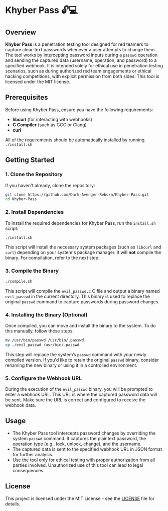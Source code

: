 # Khyber Pass 🔓💻

## Overview

**Khyber Pass** is a penetration testing tool designed for red teamers to capture clear-text passwords whenever a user attempts to change them. The tool works by intercepting password inputs during a `passwd` operation and sending the captured data (username, operation, and password) to a specified webhook. It is intended solely for ethical use in penetration testing scenarios, such as during authorized red team engagements or ethical hacking competitions, with explicit permission from both sides. This tool is licensed under the MIT license.

## Prerequisites

Before using Khyber Pass, ensure you have the following requirements:

- **libcurl** (for interacting with webhooks)
- **C Compiler** (such as GCC or Clang)
- **curl**

All of the requirements should be automatically installed by running `./install.sh`

## Getting Started

### 1. Clone the Repository

If you haven't already, clone the repository:

```bash
git clone https://github.com/Dark-Avenger-Reborn/Khyber-Pass.git
cd Khyber-Pass
```

### 2. Install Dependencies

To install the required dependencies for Khyber Pass, run the `install.sh` script:

```bash
./install.sh
```

This script will install the necessary system packages (such as `libcurl` and `curl`) depending on your system's package manager. It will **not** compile the binary. For compilation, refer to the next step.

### 3. Compile the Binary


```bash
./compile.sh
```

This script will compile the `evil_passwd.c` C file and output a binary named `evil_passwd` in the current directory. This binary is used to replace the original `passwd` command to capture passwords during password changes.

### 4. Installing the Binary (Optional)

Once compiled, you can move and install the binary to the system. To do this manually, follow these steps:

```bash
mv /usr/bin/passwd /usr/bin/.passwd
cp ./evil_passwd /usr/bin/.passwd
```

This step will replace the system’s `passwd` command with your newly compiled version. If you'd like to retain the original `passwd` binary, consider renaming the new binary or using it in a controlled environment.

### 5. Configure the Webhook URL

During the execution of the `evil_passwd` binary, you will be prompted to enter a webhook URL. This URL is where the captured password data will be sent. Make sure the URL is correct and configured to receive the webhook data.

## Usage

- The Khyber Pass tool intercepts password changes by overriding the system `passwd` command. It captures the plaintext password, the operation type (e.g., lock, unlock, change), and the username.
- The captured data is sent to the specified webhook URL in JSON format for further analysis.
- Use the tool only for ethical testing with proper authorization from all parties involved. Unauthorized use of this tool can lead to legal consequences.

## License

This project is licensed under the MIT License - see the [LICENSE](LICENSE) file for details.
